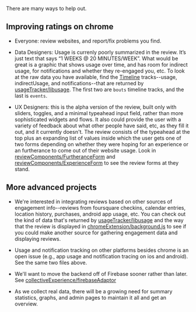 There are many ways to help out.


## Improving ratings on chrome

* Everyone: review websites, and report/fix problems you find.

* Data Designers:  Usage is currenly poorly summarized in the review. It’s just text that says “1 WEEKS @ 20 MINUTES/WEEK”.  What would be great is a graphic that shows usage over time, and has room for indirect usage, for notifications and whether they re-engaged you, etc.  To look at the raw data you have available, find the [Timeline](Timeline.md) tracks--usage, indirectUsage, and notifications--that are returned by [usageTracker/libusage](../src/usageTracker/libusage.js).  The first two are `bouts` timeline tracks, and the last is `events`.

* UX Designers: this is the alpha version of the review, built only with sliders, toggles, and a minimal typeahead input field, rather than more sophisticated widgets and flows.  It also could provide the user with a variety of feedback about what other people have said, etc, as they fill it out, and it currently doesn't.  The review consists of the typeahead at the top plus an expanding list of values inside which the user gets one of two forms depending on whether they were hoping for an experience or an furtherance to come out of their website usage.  Look in [reviewComponents/FurtheranceForm](../src/reviewComponents/FurtheranceForm.jsx) and [reviewComponents/ExperienceForm](../src/reviewComponents/ExperienceForm.jsx) to see the review forms at they stand.



## More advanced projects

* We're interested in integrating reviews based on other sources of engagement info--reviews from foursquare checkins, calendar entries, location history, purchases, android app usage, etc.  You can check out the kind of data that's returned by [usageTracker/libusage](../src/usageTracker/libusage.js) and the way that the review is displayed in [chromeExtension/background.js](../src/chromeExtension/background.jsx) to see if you could make another source for gathering engagement data and displaying reviews.

* Usage and notification tracking on other platforms besides chrome is an open issue (e.g., app usage and notification tracing on ios and android).  See the same two files above.

* We'll want to move the backend off of Firebase sooner rather than later.  See [collectiveExperience/firebaseAdaptor](../src/collectiveExperience/firebaseAdaptor.js)

* As we collect real data, there will be a growing need for summary statistics, graphs, and admin pages to maintain it all and get an overview.
